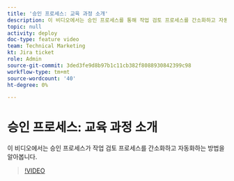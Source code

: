```yaml
---
title: '승인 프로세스: 교육 과정 소개'
description: 이 비디오에서는 승인 프로세스를 통해 작업 검토 프로세스를 간소화하고 자동화하는 방법을 살펴봅니다.
topic: null
activity: deploy
doc-type: feature video
team: Technical Marketing
kt: Jira ticket
role: Admin
source-git-commit: 3ded3fe9d8b97b1c11cb382f8088930842399c98
workflow-type: tm+mt
source-wordcount: '40'
ht-degree: 0%

---
```


# 승인 프로세스: 교육 과정 소개

이 비디오에서는 승인 프로세스가 작업 검토 프로세스를 간소화하고 자동화하는 방법을 알아봅니다.

>[!VIDEO](https://video.tv.adobe.com/v/335224/?quality=12)
